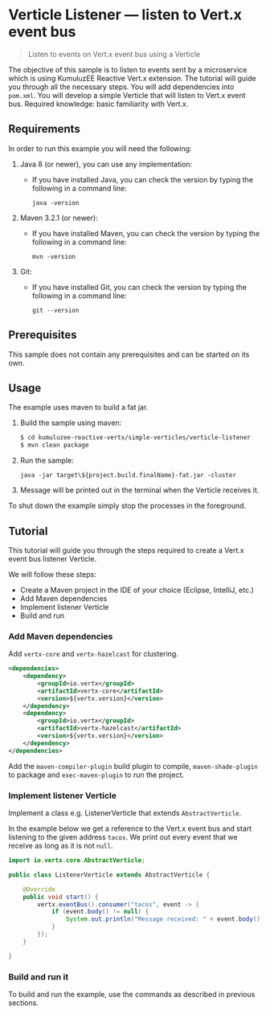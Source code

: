 # Verticle Listener &mdash; listen to Vert.x event bus

> Listen to events on Vert.x event bus using a Verticle

The objective of this sample is to listen to events sent by a microservice which is using KumuluzEE Reactive Vert.x extension. The tutorial will guide you through all the necessary steps. You will add dependencies into `pom.xml`. You will develop a simple Verticle that will listen to Vert.x event bus. Required knowledge: basic familiarity with Vert.x.

## Requirements

In order to run this example you will need the following:

1. Java 8 (or newer), you can use any implementation:
    * If you have installed Java, you can check the version by typing the following in a command line:
        
        ```
        java -version
        ```

2. Maven 3.2.1 (or newer):
    * If you have installed Maven, you can check the version by typing the following in a command line:
        
        ```
        mvn -version
        ```
3. Git:
    * If you have installed Git, you can check the version by typing the following in a command line:
    
        ```
        git --version
        ```

## Prerequisites

This sample does not contain any prerequisites and can be started on its own.

## Usage

The example uses maven to build a fat jar.

1. Build the sample using maven:

    ```bash
    $ cd kumuluzee-reactive-vertx/simple-verticles/verticle-listener
    $ mvn clean package
    ```

2. Run the sample:

    ```batch
    java -jar target\${project.build.finalName}-fat.jar -cluster
    ```
 
3. Message will be printed out in the terminal when the Verticle receives it.

To shut down the example simply stop the processes in the foreground.

## Tutorial

This tutorial will guide you through the steps required to create a Vert.x event bus listener Verticle.

We will follow these steps:
* Create a Maven project in the IDE of your choice (Eclipse, IntelliJ, etc.)
* Add Maven dependencies
* Implement listener Verticle
* Build and run

### Add Maven dependencies

Add `vertx-core` and `vertx-hazelcast` for clustering.

```xml
<dependencies>
    <dependency>
        <groupId>io.vertx</groupId>
        <artifactId>vertx-core</artifactId>
        <version>${vertx.version}</version>
    </dependency>
    <dependency>
        <groupId>io.vertx</groupId>
        <artifactId>vertx-hazelcast</artifactId>
        <version>${vertx.version}</version>
    </dependency>
</dependencies>
```

Add the `maven-compiler-plugin` build plugin to compile, `maven-shade-plugin` to package and `exec-maven-plugin` to run the project.

### Implement listener Verticle

Implement a class e.g. ListenerVerticle that extends `AbstractVerticle`.

In the example below we get a reference to the Vert.x event bus and start listening to the given address `tacos`. We print out every event that we receive as long as it is not `null`.

```java
import io.vertx.core.AbstractVerticle;

public class ListenerVerticle extends AbstractVerticle {

	@Override
	public void start() {
		vertx.eventBus().consumer("tacos", event -> {
			if (event.body() != null) {
				System.out.println("Message received: " + event.body());
			}
		});
	}

}
```

### Build and run it

To build and run the example, use the commands as described in previous sections.